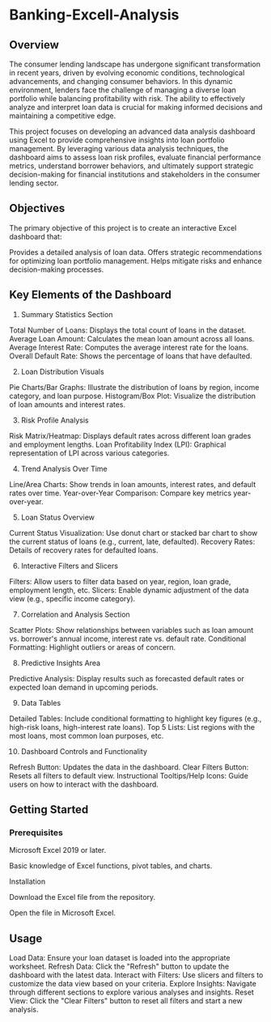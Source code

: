 # Banking-Excell-Analysis

## Overview
The consumer lending landscape has undergone significant transformation in recent years, driven by evolving economic conditions, technological advancements, and changing consumer behaviors. In this dynamic environment, lenders face the challenge of managing a diverse loan portfolio while balancing profitability with risk. The ability to effectively analyze and interpret loan data is crucial for making informed decisions and maintaining a competitive edge.

This project focuses on developing an advanced data analysis dashboard using Excel to provide comprehensive insights into loan portfolio management. By leveraging various data analysis techniques, the dashboard aims to assess loan risk profiles, evaluate financial performance metrics, understand borrower behaviors, and ultimately support strategic decision-making for financial institutions and stakeholders in the consumer lending sector.

## Objectives
The primary objective of this project is to create an interactive Excel dashboard that:

Provides a detailed analysis of loan data.
Offers strategic recommendations for optimizing loan portfolio management.
Helps mitigate risks and enhance decision-making processes.
## Key Elements of the Dashboard
1. Summary Statistics Section

Total Number of Loans: Displays the total count of loans in the dataset.
Average Loan Amount: Calculates the mean loan amount across all loans.
Average Interest Rate: Computes the average interest rate for the loans.
Overall Default Rate: Shows the percentage of loans that have defaulted.

2. Loan Distribution Visuals

Pie Charts/Bar Graphs: Illustrate the distribution of loans by region, income category, and loan purpose.
Histogram/Box Plot: Visualize the distribution of loan amounts and interest rates.

3. Risk Profile Analysis

Risk Matrix/Heatmap: Displays default rates across different loan grades and employment lengths.
Loan Profitability Index (LPI): Graphical representation of LPI across various categories.

4. Trend Analysis Over Time

Line/Area Charts: Show trends in loan amounts, interest rates, and default rates over time.
Year-over-Year Comparison: Compare key metrics year-over-year.

5. Loan Status Overview

Current Status Visualization: Use donut chart or stacked bar chart to show the current status of loans (e.g., current, late, defaulted).
Recovery Rates: Details of recovery rates for defaulted loans.

6. Interactive Filters and Slicers

Filters: Allow users to filter data based on year, region, loan grade, employment length, etc.
Slicers: Enable dynamic adjustment of the data view (e.g., specific income category).

7. Correlation and Analysis Section

Scatter Plots: Show relationships between variables such as loan amount vs. borrower's annual income, interest rate vs. default rate.
Conditional Formatting: Highlight outliers or areas of concern.

8. Predictive Insights Area

Predictive Analysis: Display results such as forecasted default rates or expected loan demand in upcoming periods.

9. Data Tables

Detailed Tables: Include conditional formatting to highlight key figures (e.g., high-risk loans, high-interest rate loans).
Top 5 Lists: List regions with the most loans, most common loan purposes, etc.

10. Dashboard Controls and Functionality

Refresh Button: Updates the data in the dashboard.
Clear Filters Button: Resets all filters to default view.
Instructional Tooltips/Help Icons: Guide users on how to interact with the dashboard.
## Getting Started
### Prerequisites
Microsoft Excel 2019 or later.

Basic knowledge of Excel functions, pivot tables, and charts.

Installation

Download the Excel file from the repository.

Open the file in Microsoft Excel.
## Usage
Load Data: Ensure your loan dataset is loaded into the appropriate worksheet.
Refresh Data: Click the "Refresh" button to update the dashboard with the latest data.
Interact with Filters: Use slicers and filters to customize the data view based on your criteria.
Explore Insights: Navigate through different sections to explore various analyses and insights.
Reset View: Click the "Clear Filters" button to reset all filters and start a new analysis.


